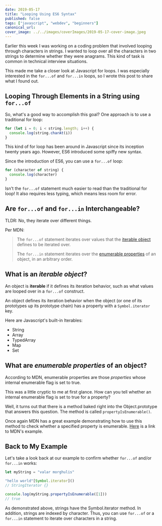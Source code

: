 ```yaml
---
date: 2019-05-17
title: "Looping Using ES6 Syntax"
published: false
tags: ["javascript", "webdev", "beginners"]
canonical_url:
cover_image: ../../images/coverImages/2019-05-17-cover-image.jpeg
---
```


Earlier this week I was working on a coding problem that involved looping through characters in strings. I wanted to loop over all the characters in two strings to determine whether they were anagrams. This kind of task is common in technical interview situations.

This made me take a closer look at Javascript for loops. I was especially interested in the `for...of` and `for...in` loops, so I wrote this post to share what I found out.

## Looping Through Elements in a String using `for...of`

So, what's a good way to accomplish this goal? One approach is to use a traditional for loop:

```javascript
for (let i = 0; i < string.length; i++) {
  console.log(string.charAt(i))
}
```

This kind of for loop has been around in Javascript since its inception twenty years ago. However, ES6 introduced some spiffy new syntax.

Since the introduction of ES6, you can use a `for...of` loop:

```javascript
for (character of string) {
  console.log(character)
}
```

Isn't the `for...of` statement much easier to read than the traditional for loop! It also requires less typing, which means less room for error.

## Are `for...of` and `for...in` Interchangeable?

TLDR: No, they iterate over different things.

Per MDN:

> The `for...of` statement iterates over values that the [iterable object](https://developer.mozilla.org/en-US/docs/Web/JavaScript/Guide/Iterators_and_Generators#Iterables) defines to be iterated over.
>
> The `for...in` statement iterates over the [enumerable properties](https://developer.mozilla.org/en-US/docs/Web/JavaScript/Enumerability_and_ownership_of_properties) of an object, in an arbitrary order.

## What is an _iterable object_?

An object is **iterable** if it defines its iteration behavior, such as what values are looped over in a `for...of` construct.

An object defines its iteration behavior when the object (or one of its prototypes up its prototype chain) has a property with a `Symbol.iterator` key.

Here are Javascript's built-in Iterables:

- String
- Array
- TypedArray
- Map
- Set

## What are _enumerable properties_ of an object?

According to MDN, enumerable properties are those _properties_ whose internal enumerable flag is set to true.

This was a little cryptic to me at first glance. How can you tell whether an internal enumerable flag is set to true for a property?

Well, it turns out that there is a method baked right into the Object.prototype that answers this question. The method is called `propertyIsEnumerable()`.

Once again MDN has a great example demonstrating how to use this method to check whether a specified property is enumerable. [Here](https://developer.mozilla.org/en-US/docs/Web/JavaScript/Reference/Global_Objects/Object/propertyIsEnumerable) is a link to MDN's example.

## Back to My Example

Let's take a look back at our example to confirm whether `for...of` and/or `for...in` works:

```javascript
let myString = "valar morghulis"

"hello world"[Symbol.iterator]()  
// StringIterator {}

console.log(myString.propertyIsEnumerable([1]))  
// true
```
As demonstrated above, strings have the Symbol.iterator method. In addition, strings are indexed by character. Thus, you can use `for...of` or a `for...in` statement to iterate over characters in a string.
